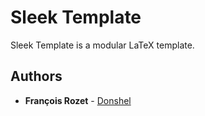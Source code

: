 # Sleek Template

Sleek Template is a modular LaTeX template.

## Authors

* **François Rozet** - [Donshel](https://github.com/Donshel)
